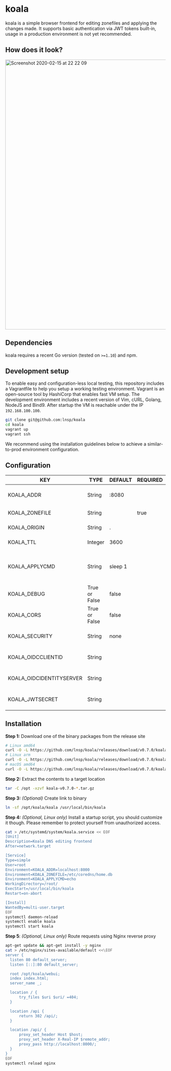# koala

koala is a simple browser frontend for editing zonefiles and applying the changes made. It supports basic authentication via JWT tokens built-in, usage in a production environment is not yet recommended.

## How does it look?

<img width="845" alt="Screenshot 2020-02-15 at 22 22 09" src="https://user-images.githubusercontent.com/3391295/74595444-a89a4400-5041-11ea-910b-a9215408ccb3.png">


## Dependencies
koala requires a recent Go version (tested on `>=1.10`) and npm.

## Development setup

To enable easy and configuration-less local testing, this repository includes a Vagrantfile to help you setup a working
testing environment. Vagrant is an open-source tool by HashiCorp that enables fast VM setup.
The development environment includes a recent version of Vim, cURL, Golang, NodeJS and Bind9.
After startup the VM is reachable under the IP `192.168.100.100`.

```bash
git clone git@github.com:lnsp/koala
cd koala
vagrant up
vagrant ssh
```

We recommend using the installation guidelines below to achieve a similar-to-prod environment configuration.

## Configuration
KEY                         | TYPE             | DEFAULT                  | REQUIRED    | DESCRIPTION
----------------------------|------------------|--------------------------|-------------|----------------------------------------------------
KOALA_ADDR                  | String           | :8080                    |             | Address the server will be listening on
KOALA_ZONEFILE              | String           |                          | true        | Zonefile to be edited
KOALA_ORIGIN                | String           | .                        |             | Zone to be edited
KOALA_TTL                   | Integer          | 3600                     |             | Default TTL for records
KOALA_APPLYCMD              | String           | sleep 1                  |             | Command executed after applying zonefile changes
KOALA_DEBUG                 | True or False    | false                    |             | Enable debug logging
KOALA_CORS                  | True or False    | false                    |             | Enable support for CORS
KOALA_SECURITY              | String           | none                     |             | Security guard to use [none|oidc|jwt]
KOALA_OIDCCLIENTID          | String           |                          |             | OpenID Connect Client ID
KOALA_OIDCIDENTITYSERVER    | String           |                          |             | URL of identity provider
KOALA_JWTSECRET             | String           |                          |             | Auth secret for JWT tokens

## Installation
**Step 1:** Download one of the binary packages from the release site
```bash
# Linux amd64
curl -O -L https://github.com/lnsp/koala/releases/download/v0.7.0/koala-v0.7.0-darwin-amd64.tar.gz
# Linux arm
curl -O -L https://github.com/lnsp/koala/releases/download/v0.7.0/koala-v0.7.0-linux-arm.tar.gz
# macOS amd64
curl -O -L https://github.com/lnsp/koala/releases/download/v0.7.0/koala-v0.7.0-darwin-amd64.tar.gz
```

**Step 2:** Extract the contents to a target location
```bash
tar -C /opt -xzvf koala-v0.7.0-*.tar.gz
```

**Step 3:** *(Optional)* Create link to binary
```bash
ln -sf /opt/koala/koala /usr/local/bin/koala
```

**Step 4:** *(Optional, Linux only)* Install a startup script, you should customize it though. Please remember to
protect yourself from unauthorized access.
```bash
cat > /etc/systemd/system/koala.service << EOF
[Unit]
Description=Koala DNS editing frontend
After=network.target

[Service]
Type=simple
User=root
Environment=KOALA_ADDR=localhost:8000
Environment=KOALA_ZONEFILE=/etc/coredns/home.db
Environment=KOALA_APPLYCMD=echo
WorkingDirectory=/root/
ExecStart=/usr/local/bin/koala
Restart=on-abort

[Install]
WantedBy=multi-user.target
EOF
systemctl daemon-reload
systemctl enable koala
systemctl start koala
```

**Step 5**: *(Optional, Linux only)* Route requests using Nginx reverse proxy
```bash
apt-get update && apt-get install -y nginx
cat > /etc/nginx/sites-available/default <<\EOF
server {
  listen 80 default_server;
  listen [::]:80 default_server;

  root /opt/koala/webui;
  index index.html;
  server_name _;

  location / {
      try_files $uri $uri/ =404;
  }

  location /api {
      return 302 /api/;
  }

  location /api/ {
      proxy_set_header Host $host;
      proxy_set_header X-Real-IP $remote_addr;
      proxy_pass http://localhost:8000/;
  }
}
EOF
systemctl reload nginx
```

